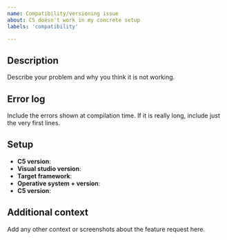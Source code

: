 ```yaml
---
name: Compatibility/versioning issue
about: C5 doesn't work in my concrete setup
labels: 'compatibility'

---
```


<!-- Before posting an issue:
* Build the solution (Ctrl+Shift+B)
* Clean and rebuild the solution
* Update your NuGet packages
* Use the last version of C5.	
-->

## Description
Describe your problem and why you think it is not working. 

## Error log
Include the errors shown at compilation time.
If it is really long, include just the very first lines.

## Setup
* **C5 version**:
* **Visual studio version**:
* **Target framework**: <!-- Right click on your solution and "Properties" -->
* **Operative system + version**: <!-- In windows: Windows+R and write "winver" -->
* **C5 version**: 

## Additional context
Add any other context or screenshots about the feature request here.
